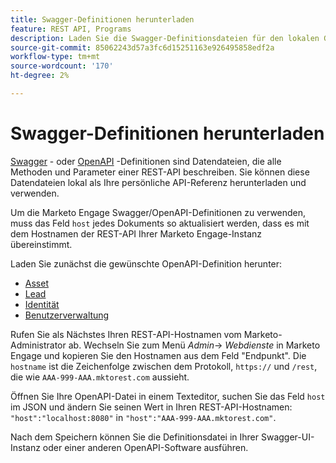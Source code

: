 ```yaml
---
title: Swagger-Definitionen herunterladen
feature: REST API, Programs
description: Laden Sie die Swagger-Definitionsdateien für den lokalen Gebrauch herunter.
source-git-commit: 85062243d57a3fc6d15251163e926495858edf2a
workflow-type: tm+mt
source-wordcount: '170'
ht-degree: 2%

---
```


# Swagger-Definitionen herunterladen

[Swagger](https://swagger.io/) - oder [OpenAPI](https://www.openapis.org/) -Definitionen sind Datendateien, die alle Methoden und Parameter einer REST-API beschreiben. Sie können diese Datendateien lokal als Ihre persönliche API-Referenz herunterladen und verwenden.

Um die Marketo Engage Swagger/OpenAPI-Definitionen zu verwenden, muss das Feld `host` jedes Dokuments so aktualisiert werden, dass es mit dem Hostnamen der REST-API Ihrer Marketo Engage-Instanz übereinstimmt.

Laden Sie zunächst die gewünschte OpenAPI-Definition herunter:

* [Asset](assets/swagger-asset.json)
* [Lead](assets/swagger-mapi.json)
* [Identität        ](assets/swagger-identity.json)
* [Benutzerverwaltung](assets/swagger-user.json)

Rufen Sie als Nächstes Ihren REST-API-Hostnamen vom Marketo-Administrator ab. Wechseln Sie zum Menü _Admin_-> _Webdienste_ in Marketo Engage und kopieren Sie den Hostnamen aus dem Feld &quot;Endpunkt&quot;. Die `hostname` ist die Zeichenfolge zwischen dem Protokoll, `https://` und `/rest`, die wie `AAA-999-AAA.mktorest.com` aussieht.

Öffnen Sie Ihre OpenAPI-Datei in einem Texteditor, suchen Sie das Feld `host` im JSON und ändern Sie seinen Wert in Ihren REST-API-Hostnamen: `"host":"localhost:8080"` in `"host":"AAA-999-AAA.mktorest.com"`.

Nach dem Speichern können Sie die Definitionsdatei in Ihrer Swagger-UI-Instanz oder einer anderen OpenAPI-Software ausführen.
